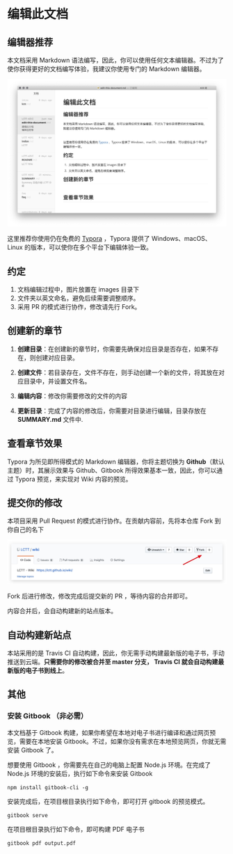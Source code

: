 # 编辑此文档

## 编辑器推荐

本文档采用 Markdown 语法编写，因此，你可以使用任何文本编辑器。不过为了使你获得更好的文档编写体验，我建议你使用专门的 Markdown 编辑器。

![Typora GUI](images/typora.jpg)

这里推荐你使用仍在免费的 [Typora][1] ，Typora 提供了 Windows、macOS、Linux 的版本，可以使你在多个平台下编辑体验一致。

## 约定

1. 文档编辑过程中，图片放置在 images 目录下
2. 文件夹以英文命名，避免后续需要调整顺序。
3. 采用 PR 的模式进行协作，修改请先行 Fork。

## 创建新的章节

1. **创建目录**：在创建新的章节时，你需要先确保对应目录是否存在，如果不存在，则创建对应目录。

2. **创建文件**：若目录存在，文件不存在，则手动创建一个新的文件，将其放在对应目录中，并设置文件名。
3. **编辑内容**：修改你需要修改的文件的内容
4. **更新目录**：完成了内容的修改后，你需要对目录进行编辑，目录存放在 **SUMMARY.md** 文件中.


## 查看章节效果

Typora 为所见即所得模式的 Markdown 编辑器，你将主题切换为 **Github**（默认主题）时，其展示效果与 Github、Gitbook 所得效果基本一致，因此，你可以通过 Typora 预览，来实现对 Wiki 内容的预览。

## 提交你的修改

本项目采用 Pull Request 的模式进行协作。在贡献内容前，先将本仓库 Fork 到你自己的名下

![Fork Repo](images/fork-repo.jpg)

Fork 后进行修改，修改完成后提交新的 PR ，等待内容的合并即可。

内容合并后，会自动构建新的站点版本。

## 自动构建新站点

本站采用的是 Travis CI 自动构建，因此，你无需手动构建最新版的电子书，手动推送到云端。**只需要你的修改被合并至 master 分支， Travis CI 就会自动构建最新版的电子书到线上**。

## 其他
### 安装 Gitbook （非必需）

本文档基于 Gitbook 构建，如果你希望在本地对电子书进行编译和通过网页预览，需要在本地安装 Gitbook。不过，如果你没有需求在本地预览网页，你就无需安装 Gitbook 了。

想要使用 Gitbook ，你需要先在自己的电脑上配置 Node.js 环境。在完成了 Node.js 环境的安装后，执行如下命令来安装 Gitbook

```shell
npm install gitbook-cli -g
```

安装完成后，在项目根目录执行如下命令，即可打开 gitbook 的预览模式。

```shell
gitbook serve
```

在项目根目录执行如下命令，即可构建 PDF 电子书

```shell
gitbook pdf output.pdf
```



[1]: https://typora.io/